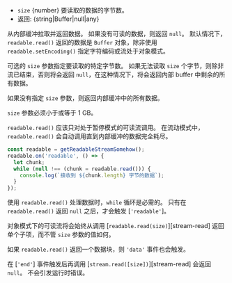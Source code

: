<!-- YAML
added: v0.9.4
-->

* `size` {number} 要读取的数据的字节数。
* 返回: {string|Buffer|null|any}

从内部缓冲拉取并返回数据。
如果没有可读的数据，则返回 `null`。
默认情况下，`readable.read()` 返回的数据是 `Buffer` 对象，除非使用 `readable.setEncoding()` 指定字符编码或流处于对象模式。

可选的 `size` 参数指定要读取的特定字节数。 
如果无法读取 `size` 个字节，则除非流已结束，否则将会返回 `null`，在这种情况下，将会返回内部 buffer 中剩余的所有数据。

如果没有指定 `size` 参数，则返回内部缓冲中的所有数据。

`size` 参数必须小于或等于 1 GB。

`readable.read()` 应该只对处于暂停模式的可读流调用。
在流动模式中，`readable.read()` 会自动调用直到内部缓冲的数据完全耗尽。

```js
const readable = getReadableStreamSomehow();
readable.on('readable', () => {
  let chunk;
  while (null !== (chunk = readable.read())) {
    console.log(`接收到 ${chunk.length} 字节的数据`);
  }
});
```

使用 `readable.read()` 处理数据时，`while` 循环是必需的。 
只有在 `readable.read()` 返回 `null` 之后，才会触发 [`'readable'`]。

对象模式下的可读流将会始终从调用 [`readable.read(size)`][stream-read] 返回单个子项，而不管 `size` 参数的值如何。

如果 `readable.read()` 返回一个数据块，则 `'data'` 事件也会触发。

在 [`'end'`] 事件触发后再调用 [`stream.read([size])`][stream-read] 会返回 `null`。
不会引发运行时错误。

